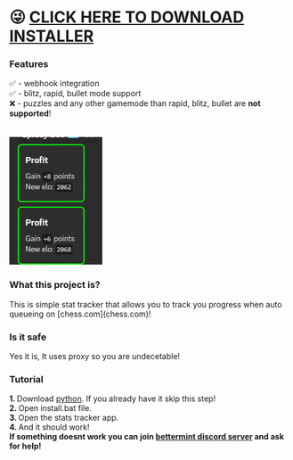  # 😜 [CLICK HERE TO DOWNLOAD INSTALLER](https://example.com/path/to/file)

###

<h3>Features</h3>
✅ - webhook integration
<br>
✅ - blitz, rapid, bullet mode support
<br>
❌ - puzzles and any other gamemode than rapid, blitz, bullet are <b>not supported</b>!
<br>
<br>
<br>
<img src="/img/discordwebhook.png" alt="image failed to load!"/>

###

<h3>What this project is?</h3>
This is simple stat tracker that allows you to track you progress when auto queueing on [chess.com](chess.com)!
<h3>Is it safe</h3>
Yes it is, It uses proxy so you are undecetable!

###

<h3>Tutorial</h3>
<b>1. </b>Download <a href="https://www.python.org/downloads/">python</a>. If you already have it skip this step!
<br>
<b>2. </b>Open install.bat file.
<br>
<b>3. </b>Open the stats tracker app.
<br>
<b>4. </b>And it should work!
<br>
<b>If something doesnt work you can join <a href="https://discord.gg/KFmvSyBwKQ">bettermint discord server</a> and ask for help!</b>
